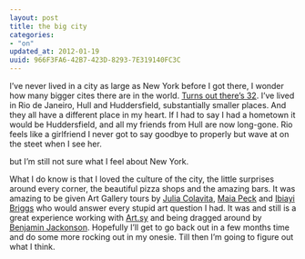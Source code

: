 ```yaml
---
layout: post
title: the big city
categories:
- "on"
updated_at: 2012-01-19
uuid: 966F3FA6-42B7-423D-8293-7E319140FC3C
---
```


I’ve never lived in a city as large as New York before I got there, I
wonder how many bigger cites there are in the world. [Turns out
there’s 32](http://www.wolframalpha.com/input/?i=cities%20ranked%20by%20population).
I’ve lived in Rio de Janeiro, Hull and Huddersfield, substantially
smaller places. And they all have a different place in my heart. If I
had to say I had a hometown it would be Huddersfield, and all my friends
from Hull are now long-gone. Rio feels like a girlfriend I never got to
say goodbye to properly but wave at on the steet when I see her.

but I’m still not sure what I feel about New York.

What I do know is that I loved the culture of the city, the little
surprises around every corner, the beautiful pizza shops and the amazing
bars. It was amazing to be given Art Gallery tours by [Julia
Colavita](http://juliacolavita.com/), [Maia
Peck](https://twitter.com/#!/MaiaPeck) and [Ibiayi
Briggs](https://twitter.com/#!/ibiayi) who would answer every stupid art
question I had. It was and still is a great experience working with
[Art.sy](http://art.sy) and being dragged around by [Benjamin
Jackonson](http://90wpm.com). Hopefully I’ll get to go back out in a few
months time and do some more rocking out in my onesie. Till then I’m
going to figure out what I think.
